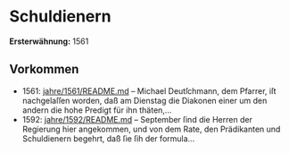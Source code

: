# Schuldienern

**Ersterwähnung:** 1561

## Vorkommen
- 1561: [jahre/1561/README.md](../jahre/1561/README.md) – Michael Deutſchmann, dem Pfarrer, iſt nachgelaſſen
worden, daß am Dienstag die Diakonen einer um den
andern die hohe Predigt für ihn thäten,...
- 1592: [jahre/1592/README.md](../jahre/1592/README.md) – September ſind die Herren der Regierung
hier angekommen, und von dem Rate, den Prädikanten
und Schuldienern begehrt, daß ſie ſih der formula...

